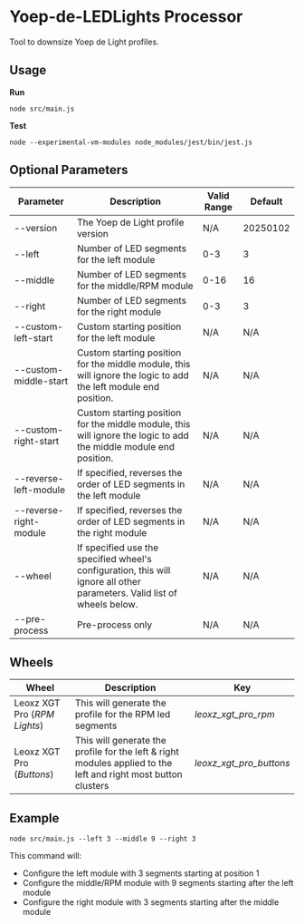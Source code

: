 # Yoep-de-LEDLights Processor
Tool to downsize Yoep de Light profiles.

## Usage

**Run**
```
node src/main.js
```

**Test**
```
node --experimental-vm-modules node_modules/jest/bin/jest.js
``` 

## Optional Parameters
| Parameter | Description | Valid Range | Default |
|-----------|-------------|-------------|-------------|
| --version | The Yoep de Light profile version | N/A | 20250102 |
| --left | Number of LED segments for the left module | 0-3 | 3 |l
| --middle | Number of LED segments for the middle/RPM module | 0-16 | 16 |
| --right | Number of LED segments for the right module | 0-3 | 3 |
| --custom-left-start | Custom starting position for the left module | N/A | N/A |
| --custom-middle-start | Custom starting position for the middle module, this will ignore the logic to add the left module end position. | N/A | N/A |
| --custom-right-start | Custom starting position for the middle module, this will ignore the logic to add the middle module end position. | N/A | N/A |
| --reverse-left-module | If specified, reverses the order of LED segments in the left module | N/A | N/A |
| --reverse-right-module | If specified, reverses the order of LED segments in the right module | N/A | N/A |
| --wheel | If specified use the specified wheel's configuration, this will ignore all other parameters. Valid list of wheels below. | N/A | N/A |
| --pre-process | Pre-process only | N/A | N/A |

## Wheels
| Wheel | Description | Key |
|-----------|-------------|-------------|
| Leoxz XGT Pro (*RPM Lights*) | This will generate the profile for the RPM led segments | *leoxz_xgt_pro_rpm* |
| Leoxz XGT Pro (*Buttons*) | This will generate the profile for the left & right modules applied to the left and right most button clusters | *leoxz_xgt_pro_buttons*

## Example
```
node src/main.js --left 3 --middle 9 --right 3
```

This command will:
- Configure the left module with 3 segments starting at position 1
- Configure the middle/RPM module with 9 segments starting after the left module
- Configure the right module with 3 segments starting after the middle module